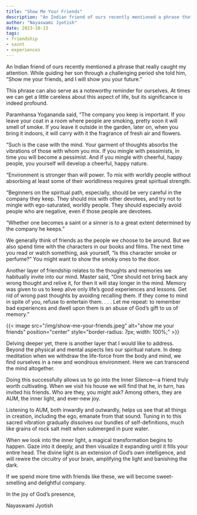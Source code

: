 ```yaml
---
title: "Show Me Your Friends"
description: "An Indian friend of ours recently mentioned a phrase that really caught my attention. While guiding her son through a challenging period she told him, “Show me your friends, and I will show you your future.”"
author: "Nayaswami Jyotish"
date: 2023-10-13
tags:
- friendship
- saint
- experiences
---
```


An Indian friend of ours recently mentioned a phrase that really caught my attention. While guiding her son through a challenging period she told him, “Show me your friends, and I will show you your future.”

This phrase can also serve as a noteworthy reminder for ourselves. At times we can get a little careless about this aspect of life, but its significance is indeed profound.

Paramhansa Yogananda said, “The company you keep is important. If you leave your coat in a room where people are smoking, pretty soon it will smell of smoke. If you leave it outside in the garden, later on, when you bring it indoors, it will carry with it the fragrance of fresh air and flowers.

“Such is the case with the mind. Your garment of thoughts absorbs the vibrations of those with whom you mix. If you mingle with pessimists, in time you will become a pessimist. And if you mingle with cheerful, happy people, you yourself will develop a cheerful, happy nature.

“Environment is stronger than will power. To mix with worldly people without absorbing at least some of their worldliness requires great spiritual strength.

“Beginners on the spiritual path, especially, should be very careful in the company they keep. They should mix with other devotees, and try not to mingle with ego-saturated, worldly people. They should especially avoid people who are negative, even if those people are devotees.

“Whether one becomes a saint or a sinner is to a great extent determined by the company he keeps.”

We generally think of friends as the people we choose to be around. But we also spend time with the characters in our books and films. The next time you read or watch something, ask yourself, “Is this character smoke or perfume?” You might want to show the smoky ones to the door.

Another layer of friendship relates to the thoughts and memories we habitually invite into our mind. Master said, “One should not bring back any wrong thought and relive it, for then it will stay longer in the mind. Memory was given to us to keep alive only life’s good experiences and lessons. Get rid of wrong past thoughts by avoiding recalling them. If they come to mind in spite of you, refuse to entertain them. . . . Let me repeat: to remember bad experiences and dwell upon them is an abuse of God’s gift to us of memory.”

{{< image src="/img/show-me-your-friends.jpeg" alt="show me your friends" position="center" style="border-radius: 7px; width: 100%;" >}}

Delving deeper yet, there is another layer that I would like to address. Beyond the physical and mental aspects lies our spiritual nature. In deep meditation when we withdraw the life-force from the body and mind, we find ourselves in a new and wondrous environment. Here we can transcend the mind altogether.

Doing this successfully allows us to go into the Inner Silence—a friend truly worth cultivating. When we visit his house we will find that he, in turn, has invited his friends. Who are they, you might ask? Among others, they are AUM, the inner light, and ever-new joy.

Listening to AUM, both inwardly and outwardly, helps us see that all things in creation, including the ego, emanate from that sound. Tuning in to this sacred vibration gradually dissolves our bundles of self-definitions, much like grains of rock salt melt when submerged in pure water.

When we look into the inner light, a magical transformation begins to happen. Gaze into it deeply, and then visualize it expanding until it fills your entire head. The divine light is an extension of God’s own intelligence, and will rewire the circuitry of your brain, amplifying the light and banishing the dark.

If we spend more time with friends like these, we will become sweet-smelling and delightful company.

In the joy of God’s presence,

Nayaswami Jyotish
